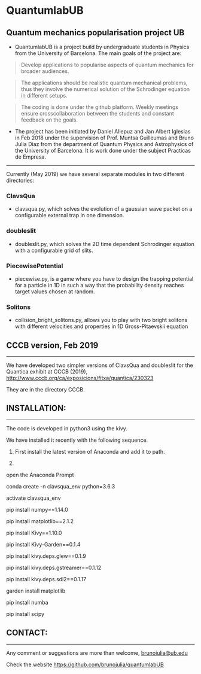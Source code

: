 # QuantumlabUB
## Quantum mechanics popularisation project UB

* QuantumlabUB is a project build by undergraduate students in 
Physics from the University of Barcelona. The main goals of the 
project are:

> Develop applications to popularise aspects of quantum 
mechanics for broader audiences. 

> The applications should be realistic quantum mechanical problems, thus 
they involve the numerical solution of the Schrodinger equation in 
different setups. 

> The coding is done under the github platform. Weekly meetings ensure crosscollaboration between the students and constant feedback on the goals. 


* The project has been initiated by Daniel Allepuz and Jan Albert Iglesias 
in Feb 2018 under the supervision of Prof. Muntsa Guilleumas and 
Bruno Julia Diaz from the department of Quantum Physics and Astrophysics 
of the University of Barcelona. It is work done under the subject Practicas 
de Empresa. 

---------------------

Currently (May 2019) we have several separate modules in two different directories:

### ClavsQua

- clavsqua.py, which solves the evolution of a gaussian wave packet on a configurable external trap in one dimension. 

### doubleslit

- doubleslit.py, which solves the 2D time dependent Schrodinger equation with 
a configurable grid of slits. 

### PiecewisePotential

- piecewise.py, is a game where you have to design the trapping potential for a particle in 1D in such a way that the probability density reaches target values chosen at random. 

### Solitons

- collision_bright_solitons.py, allows you to play with two bright solitons with different velocities and properties in 1D Gross-Pitaevskii equation


## CCCB version, Feb 2019
----------------------------

We have developed two simpler versions of ClavsQua and doubleslit for the Quantica exhibit at CCCB (2019), 
http://www.cccb.org/ca/exposicions/fitxa/quantica/230323

They are in the directory CCCB.

## INSTALLATION:
---------------------

The code is developed in python3 using the kivy.  

We have installed it recently with the following sequence.

1) First install the latest version of Anaconda and add it to path.

2) 
open the Anaconda Prompt

conda create -n clavsqua_env python=3.6.3

activate clavsqua_env

pip install numpy==1.14.0

pip install matplotlib==2.1.2

pip install Kivy==1.10.0

pip install Kivy-Garden==0.1.4

pip install kivy.deps.glew==0.1.9

pip install kivy.deps.gstreamer==0.1.12

pip install kivy.deps.sdl2==0.1.17

garden install matplotlib

pip install numba

pip install scipy

## CONTACT:
---------------------
Any comment or suggestions are more than welcome, brunojulia@ub.edu

Check the website https://github.com/brunojulia/quantumlabUB
